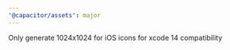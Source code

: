 ```yaml
---
'@capacitor/assets': major
---
```


Only generate 1024x1024 for iOS icons for xcode 14 compatibility
